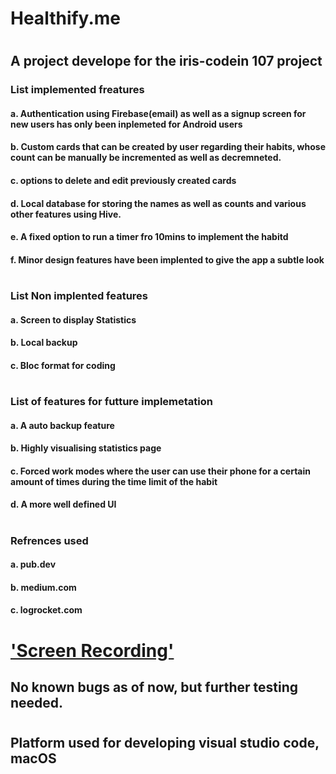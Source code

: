 # Healthify.me
#
## A project develope for the iris-codein 107 project
### List implemented freatures
#### a. Authentication using Firebase(email) as well as a signup screen for new users has only been inplemeted for Android users
#### b. Custom cards that can be created by user regarding their habits, whose count can be manually be incremented as well as decremneted.
#### c. options to delete and edit previously created cards
#### d. Local database for storing the names as well as counts and various other features using Hive.
#### e. A fixed option to run a timer fro 10mins to implement the habitd
#### f. Minor design features have been implented to give the app a subtle look
#
#
### List Non implented features
#### a. Screen to display Statistics
#### b. Local backup
#### c. Bloc format for coding
#
#
### List of features  for futture implemetation
#### a. A auto backup feature
#### b. Highly visualising statistics page
#### c. Forced work modes where the user can use their phone for a certain amount of times during the time limit of the habit
#### d. A more well defined UI
#
### Refrences used 
#### a. pub.dev
#### b. medium.com
#### c. logrocket.com
#
# ['Screen Recording'](https://drive.google.com/drive/folders/1x5galaEA6BZZh_ECiFgQaNRTOJIOiQrV?usp=sharing)
## No known bugs  as of now, but further testing needed.
#
## Platform used for developing visual studio code, macOS

